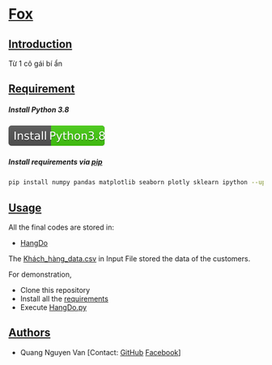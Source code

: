 
# [Fox](#project)

## [Introduction](#introduction)
Từ 1 cô gái bí ẩn
## [Requirement](#requirement)

##### Install Python 3.8
[![Install Python3](install-python.svg)](https://www.python.org/downloads/release/python-380/)

##### Install requirements via [pip](https://pip.pypa.io/en/stable/)
```bash
pip install numpy pandas matplotlib seaborn plotly sklearn ipython --upgrade nbformat
```

## [Usage](#usage)
All the final codes are stored in:
- [HangDo](https://github.com/quangnv2002/Fox/blob/master/HangDo.py)


The [Khách_hàng_data.csv](https://github.com/quangnv2002/Fox/blob/master/input/Kh%C3%A1ch-h%C3%A0ng_data.csv) in Input File stored the data of the customers. 

For demonstration, 
- Clone this repository 
- Install all the [requirements](#requirement)
- Execute [HangDo.py](https://github.com/quangnv2002/Fox/blob/master/HangDo.py)




## [Authors](#author)
- Quang Nguyen Van 
[Contact: [GitHub](https://github.com/quangnv2002) [Facebook](https://www.facebook.com/trucduong.congtu)]


